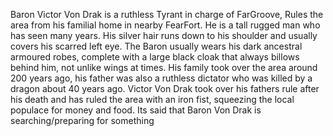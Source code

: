 Baron Victor Von Drak is a ruthless Tyrant in charge of FarGroove, Rules the area from his familial home in nearby FearFort. He is a tall rugged man who has seen many years. His silver hair runs down to his shoulder and usually covers his scarred left eye. The Baron usually wears his dark ancestral armoured robes, complete with a large black cloak that always billows behind him, not unlike wings at times. His family took over the area around 200 years ago, his father was also a ruthless dictator who was killed by a dragon about 40 years ago. Victor Von Drak took over his fathers rule after his death and has ruled the area with an iron fist, squeezing the local populace for money and food. Its said that Baron Von Drak is searching/preparing for something